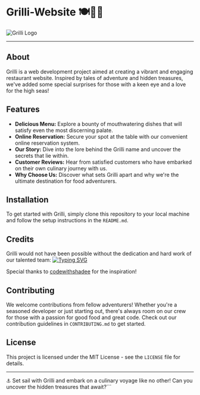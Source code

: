 # Grilli-Website 🍽️🏴‍☠️

![Grilli Logo](link/to/logo.png)

---

## About

Grilli is a web development project aimed at creating a vibrant and engaging restaurant website. Inspired by tales of adventure and hidden treasures, we've added some special surprises for those with a keen eye and a love for the high seas!

## Features

- **Delicious Menu:** Explore a bounty of mouthwatering dishes that will satisfy even the most discerning palate.
- **Online Reservation:** Secure your spot at the table with our convenient online reservation system.
- **Our Story:** Dive into the lore behind the Grilli name and uncover the secrets that lie within.
- **Customer Reviews:** Hear from satisfied customers who have embarked on their own culinary journey with us.
- **Why Choose Us:** Discover what sets Grilli apart and why we're the ultimate destination for food adventurers.

## Installation

To get started with Grilli, simply clone this repository to your local machine and follow the setup instructions in the `README.md`.

## Credits

Grilli would not have been possible without the dedication and hard work of our talented team:
[![Typing SVG](https://readme-typing-svg.herokuapp.com?font=Fira+Code&pause=30&multiline=true&random=false&width=423&height=130&lines=Omar+Hesham+Hamed;Abdallah+Hamada;Abdelrahman+Mohamed+Mahmoud;Yousef+Khaled)](https://git.io/typing-svg)

Special thanks to [codewithshadee](https://github.com/codewithsadee) for the inspiration!

## Contributing

We welcome contributions from fellow adventurers! Whether you're a seasoned developer or just starting out, there's always room on our crew for those with a passion for good food and great code. Check out our contribution guidelines in `CONTRIBUTING.md` to get started.

## License

This project is licensed under the MIT License - see the `LICENSE` file for details.

---

⚓️ Set sail with Grilli and embark on a culinary voyage like no other! Can you uncover the hidden treasures that await?``` 

